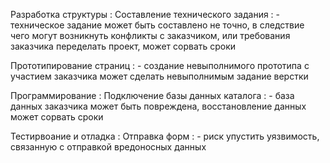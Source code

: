 Разработка структуры :
  Составление технического задания :
    - техническое задание может быть составлено не точно, в следствие чего могут возникнуть конфликты с заказчиком, или требования заказчика переделать проект, может сорвать сроки
  
  Прототипирование страниц :
    - создание невыполнимого прототипа с участием заказчика может сделать невыполнимым задание верстки
    
Программирование :
  Подключение базы данных каталога :
    - база данных заказчика может быть повреждена, восстановление данных может сорвать сроки

Тестирвоание и отладка :
  Отправка форм :
    - риск упустить уязвимость, связанную с отправкой вредоносных данных
